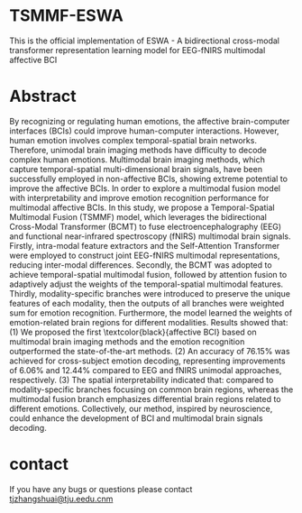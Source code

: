 # TSMMF-ESWA
This is the official implementation of ESWA - A bidirectional cross-modal transformer representation learning model for EEG-fNIRS multimodal affective BCI

# Abstract
By recognizing or regulating human emotions, the affective brain-computer interfaces (BCIs) could improve human-computer interactions. However, human emotion involves complex temporal-spatial brain networks. Therefore, unimodal brain imaging methods have difficulty to decode complex human emotions. Multimodal brain imaging methods, which capture temporal-spatial multi-dimensional brain signals, have been successfully employed in non-affective BCIs, showing extreme potential to improve the affective BCIs. In order to explore a multimodal fusion model with interpretability and improve emotion recognition performance for multimodal affective BCIs. In this study, we propose a Temporal-Spatial Multimodal Fusion (TSMMF) model, which leverages the bidirectional Cross-Modal Transformer (BCMT) to fuse electroencephalography (EEG) and functional near-infrared spectroscopy (fNIRS) multimodal brain signals. Firstly, intra-modal feature extractors and the Self-Attention Transformer were employed to construct joint EEG-fNIRS multimodal representations, reducing inter-modal differences. Secondly, the BCMT was adopted to achieve temporal-spatial multimodal fusion, followed by attention fusion to adaptively adjust the weights of the temporal-spatial multimodal features. Thirdly, modality-specific branches were introduced to preserve the unique features of each modality, then the outputs of all branches were weighted sum for emotion recognition. Furthermore, the model learned the weights of emotion-related brain regions for different modalities. Results showed that: (1) We proposed the first \textcolor{black}{affective BCI} based on multimodal brain imaging methods and the emotion recognition outperformed the state-of-the-art methods. (2) An accuracy of 76.15\% was achieved for cross-subject emotion decoding, representing improvements of 6.06\% and 12.44\% compared to EEG and fNIRS unimodal approaches, respectively. (3) The spatial interpretability indicated that: compared to modality-specific branches focusing on common brain regions, whereas the multimodal fusion branch emphasizes differential brain regions related to different emotions. Collectively, our method, inspired by neuroscience, could enhance the development of BCI and multimodal brain signals decoding.

# contact
If you have any bugs or questions please contact tjzhangshuai@tju.eedu.cnm
